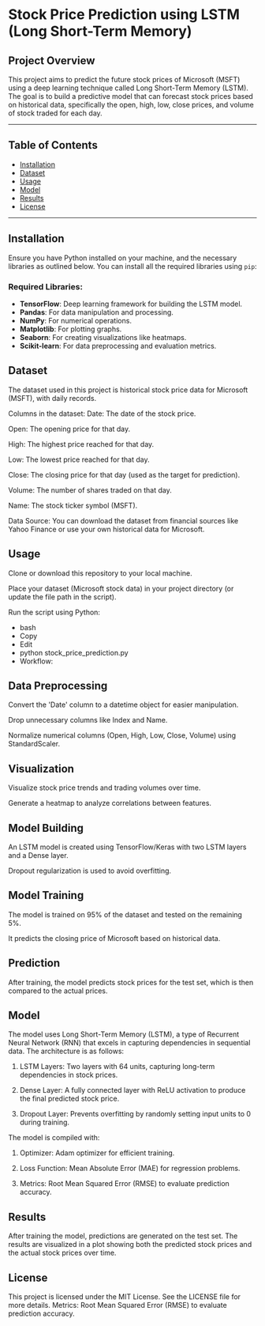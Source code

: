 # Stock Price Prediction using LSTM (Long Short-Term Memory)

## Project Overview
This project aims to predict the future stock prices of Microsoft (MSFT) using a deep learning technique called Long Short-Term Memory (LSTM). The goal is to build a predictive model that can forecast stock prices based on historical data, specifically the open, high, low, close prices, and volume of stock traded for each day.

---

## Table of Contents
- [Installation](#installation)
- [Dataset](#dataset)
- [Usage](#usage)
- [Model](#model)
- [Results](#results)
- [License](#license)

---

## Installation

Ensure you have Python installed on your machine, and the necessary libraries as outlined below. You can install all the required libraries using `pip`:

### Required Libraries:
- **TensorFlow**: Deep learning framework for building the LSTM model.
- **Pandas**: For data manipulation and processing.
- **NumPy**: For numerical operations.
- **Matplotlib**: For plotting graphs.
- **Seaborn**: For creating visualizations like heatmaps.
- **Scikit-learn**: For data preprocessing and evaluation metrics.

## Dataset
The dataset used in this project is historical stock price data for Microsoft (MSFT), with daily records. 

Columns in the dataset:
Date: The date of the stock price.

Open: The opening price for that day.

High: The highest price reached for that day.

Low: The lowest price reached for that day.

Close: The closing price for that day (used as the target for prediction).

Volume: The number of shares traded on that day.

Name: The stock ticker symbol (MSFT).

Data Source:
You can download the dataset from financial sources like Yahoo Finance or use your own historical data for Microsoft.


## Usage
Clone or download this repository to your local machine.

Place your dataset (Microsoft stock data) in your project directory (or update the file path in the script).

Run the script using Python:

- bash
- Copy
- Edit
- python stock_price_prediction.py
- Workflow:

## Data Preprocessing

Convert the 'Date' column to a datetime object for easier manipulation.

Drop unnecessary columns like Index and Name.

Normalize numerical columns (Open, High, Low, Close, Volume) using StandardScaler.

## Visualization

Visualize stock price trends and trading volumes over time.

Generate a heatmap to analyze correlations between features.

## Model Building

An LSTM model is created using TensorFlow/Keras with two LSTM layers and a Dense layer.

Dropout regularization is used to avoid overfitting.

## Model Training

The model is trained on 95% of the dataset and tested on the remaining 5%.

It predicts the closing price of Microsoft based on historical data.

## Prediction

After training, the model predicts stock prices for the test set, which is then compared to the actual prices.

## Model
The model uses Long Short-Term Memory (LSTM), a type of Recurrent Neural Network (RNN) that excels in capturing dependencies in sequential data. The architecture is as follows:

1. LSTM Layers: Two layers with 64 units, capturing long-term dependencies in stock prices.

2. Dense Layer: A fully connected layer with ReLU activation to produce the final predicted stock price.

3. Dropout Layer: Prevents overfitting by randomly setting input units to 0 during training.

The model is compiled with:

1. Optimizer: Adam optimizer for efficient training.

2. Loss Function: Mean Absolute Error (MAE) for regression problems.

3. Metrics: Root Mean Squared Error (RMSE) to evaluate prediction accuracy.

## Results
After training the model, predictions are generated on the test set. The results are visualized in a plot showing both the predicted stock prices and the actual stock prices over time.

## License
This project is licensed under the MIT License. See the LICENSE file for more details.
Metrics: Root Mean Squared Error (RMSE) to evaluate prediction accuracy.
